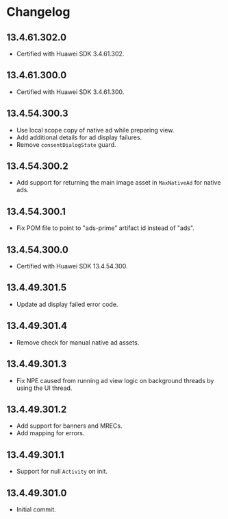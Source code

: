# Changelog

## 13.4.61.302.0
* Certified with Huawei SDK 3.4.61.302.

## 13.4.61.300.0
* Certified with Huawei SDK 3.4.61.300.

## 13.4.54.300.3
* Use local scope copy of native ad while preparing view.
* Add additional details for ad display failures.
* Remove `consentDialogState` guard.

## 13.4.54.300.2
* Add support for returning the main image asset in `MaxNativeAd` for native ads.

## 13.4.54.300.1
* Fix POM file to point to "ads-prime" artifact id instead of "ads".

## 13.4.54.300.0
* Certified with Huawei SDK 13.4.54.300.

## 13.4.49.301.5
* Update ad display failed error code.

## 13.4.49.301.4
* Remove check for manual native ad assets.

## 13.4.49.301.3
* Fix NPE caused from running ad view logic on background threads by using the UI thread.

## 13.4.49.301.2
* Add support for banners and MRECs.
* Add mapping for errors.

## 13.4.49.301.1
* Support for null `Activity` on init.

## 13.4.49.301.0
* Initial commit.
